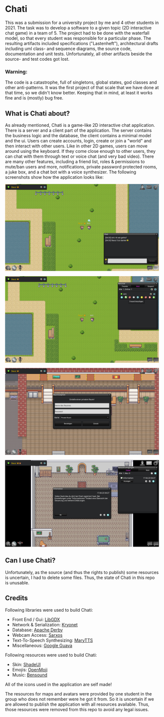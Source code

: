 # Chati

This was a submission for a university project by me and 4 other students in 2021. 
The task was to develop a software to a given topic (2D interactive chat game) in a team of 5.
The project had to be done with the waterfall model, so that every student was responsible for
a particular phase. The resulting artifacts included specifications ("Lastenheft"),
architectural drafts including uml class- and sequence diagrams, the source code, documentation
and unit tests. Unfortunately, all other artifacts beside the source- and test codes got lost.

### Warning: 
The code is a catastrophe, full of singletons, global states, god classes and other anti-patterns.
It was the first project of that scale that we have done at that time, so we didn't know better.
Keeping that in mind, at least it works fine and is (mostly) bug free.

## What is Chati about?

As already mentioned, Chati is a game-like 2D interactive chat application.
There is a server and a client part of the application. The server contains the business logic and the database,
the client contains a minimal model and the ui. Users can create accounts, login, create or join a "world"
and then interact with other users. Like in other 2D games, users can move around using the keyboard.
If they come close enough to other users, they can chat with them through text or voice chat (and very bad video).
There are many other features, including a friend list, roles & permissions to mute/ban users and more,
notifications, private password protected rooms, a juke box, and a chat bot with a voice synthesizer.
The following screenshots show how the application looks like:

![Screenshot1](https://github.com/Arti1994/Chati/blob/master/doc/Screenshot1.png)

![Screenshot2](https://github.com/Arti1994/Chati/blob/master/doc/Screenshot2.png)

![Screenshot3](https://github.com/Arti1994/Chati/blob/master/doc/Screenshot3.png)

![Screenshot4](https://github.com/Arti1994/Chati/blob/master/doc/Screenshot4.png)

## Can I use Chati?

Unfortunately, as the source (and thus the rights to publish) some resources is uncertain, I had to delete some files. Thus, the state of Chati in this
repo is unusable.

## Credits

Following libraries were used to build Chati:
* Front End / Gui: [LibGDX](https://github.com/libgdx/libgdx)
* Network & Serialization: [Kryonet](https://github.com/EsotericSoftware/kryonet)
* Database: [Apache Derby](https://github.com/apache/derby)
* Webcam Access: [Sarxos](https://github.com/sarxos/webcam-capture)
* Text-To-Speech Synthesizing: [MaryTTS](https://github.com/marytts/marytts)
* Miscellaneous: [Google Guava](https://github.com/google/guava)

Following resources were used to build Chati:
* Skin: [ShadeUI](https://ray3k.wordpress.com/artwork/shade-ui-skin-for-libgdx/)
* Emojis: [OpenMoji](https://openmoji.org/)
* Music: [Bensound](https://www.bensound.com/royalty-free-music)

All of the icons used in the application are self made!

The resources for maps and avatars were provided by one student in the group who does not remember were he got it from. So it is uncertain if we are
allowed to publish the application with all resources available. Thus, those resources were removed from this repo to avoid any legal issues.
